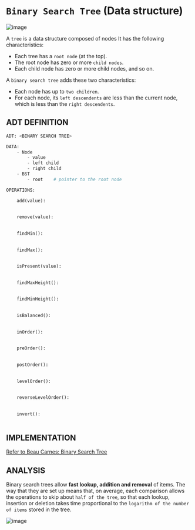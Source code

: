 # `Binary Search Tree` (Data structure)

![image](https://user-images.githubusercontent.com/14041622/48757842-0920c100-ecd9-11e8-9b16-04f69013eb97.png)


A `tree` is a data structure composed of nodes It has the following characteristics:
- Each tree has a `root node` (at the top).
- The root node has zero or more `child nodes`.
- Each child node has zero or more child nodes, and so on.

A `binary search tree` adds these two characteristics:
- Each node has up to `two children`.
- For each node, its `left descendents` are less than the current node, which is less than the `right descendents`.

## ADT DEFINITION

```py
ADT: <BINARY SEARCH TREE>

DATA:
    - Node
        - value
        - left child
        - right child
    - BST
        - root    # pointer to the root node

OPERATIONS:

    add(value):
        
            
    remove(value):
        
            
    findMin():
        
            
    findMax():
        
            
    isPresent(value):
        
            
    findMaxHeight():
        
            
    findMinHeight():
        
            
    isBalanced():
        
            
    inOrder():
        
            
    preOrder():
        
            
    postOrder():
        
            
    levelOrder():
        
            
    reverseLevelOrder():
        
            
    invert():
        
```

## IMPLEMENTATION

[Refer to Beau Carnes: Binary Search Tree](https://codepen.io/beaucarnes/pen/ryKvEQ?editors=0011)

## ANALYSIS

Binary search trees allow **fast lookup, addition and removal** of items. 
The way that they are set up means that, on average, each comparison allows the operations to skip about `half of the tree`, 
so that each lookup, insertion or deletion takes time proportional to the `logarithm of the number of items` stored in the tree.

![image](https://user-images.githubusercontent.com/14041622/48757904-35d4d880-ecd9-11e8-8ef0-bdd2760f41e2.png)
